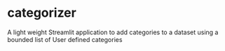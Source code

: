 # categorizer
A light weight Streamlit application to add categories to a dataset using a bounded list of User defined categories
